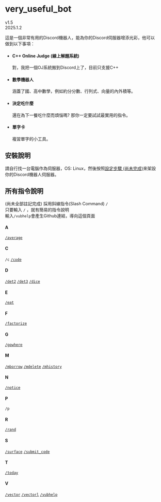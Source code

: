 # very_useful_bot
v1.5  
2025.1.2  

這是一個非常有用的Discord機器人，能為你的Discord伺服器增添光彩，他可以做到以下事項：

- #### C++ Online Judge (線上解題系統)
    對，我把一個OJ系統搬到Discord上了，目前只支援C++

- #### 數學機器人
    涵蓋了國、高中數學，例如約分分數、行列式、向量的內外積等。

- #### 決定吃什麼
    還在為下一餐吃什麼而煩惱嗎? 那你一定要試試最實用的指令。

- #### 單字卡
    複習單字的小工具。



## 安裝說明
請自行找一台電腦作為伺服器，OS: Linux，然後按照[設定步驟 (尚未完成)]()來架設你的Discord機器人伺服器。

## 所有指令說明
(尚未全部註記完成)
採用斜線指令(Slash Command) `/`  
只要輸入 `/` ，就有簡易的指令說明  
輸入`/vubhelp`會產生Github連結，導向這個頁面

#### A
[`/average`](manual/math.md#average-items)
#### C
`/c`
[`/code`]()
#### D
[`/det2`](manual/math.md#det2-a1-a2-b1-b2)
[`/det3`](manual/math.md#det3-a1-a2-a3-b1-b2-b3-c1-c2-c3)
[`/dice`](manual/math.md#dice-faces)
#### E
[`/eat`](manual/eat.md#eat)
#### F
[`/factorize`]()
#### G
[`/gowhere`](manual/eat.md#gowhere)
#### M
[`/mborrow`](manual/money.md#mborrow-user-amount)
[`/mdelete`](manual/money.md#mdelete-option)
[`/mhistory`](manual/money.md#mhistory)
#### N
[`/notice`](manual/notice.md#notice)
#### P
`/p`
#### R
[`/rand`](manual/math.md#rand-items)
#### S
[`/surface`](manual/math.md#surface-nx-ny-nz-x-y-z)
[`/submit_code`]()
#### T
[`/today`](manual/others.md#today)
#### V
[`/vector`](manual/math.md#vector-x0-y0-z0-action-x1-y1-z1)
[`/vectorl`](manual/math.md#vectorl-x-y-z)
[`/vubhelp`](#所有指令說明)
